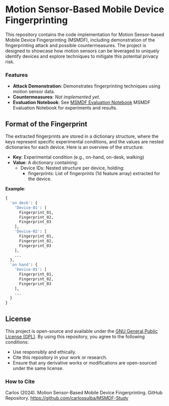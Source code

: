 # Motion Sensor-Based Mobile Device Fingerprinting

This repository contains the code implementation for Motion Sensor-based Mobile Device Fingerprinting (MSMDF), including demonstration of the fingerprinting attack and possible countermeasures. The project is designed to showcase how motion sensors can be leveraged to uniquely identify devices and explore techniques to mitigate this potential privacy risk.

### Features
- **Attack Demonstration**: Demonstrates fingerprinting techniques using motion sensor data.
- **Countermeasures**: *Not implemented yet*.
- **Evaluation Notebook**: See [MSMDF Evaluation Notebook](https://github.com/carlossulba/MSMDF-Study/blob/main/Code/Classes%20and%20Notebooks/MSMDF%20Evaluation%20Notebook.ipynb) MSMDF Evaluation Notebook for experiments and results.

## Format of the Fingerprint
The extracted fingerprints are stored in a dictionary structure, where the keys represent specific experimental conditions, and the values are nested dictionaries for each device. Here is an overview of the structure:

- **Key**: Experimental condition (e.g., on-hand, on-desk, walking)
- **Value**: A dictionary containing:
  - Device IDs: Nested structure per device, holding:
    - fingerprints: List of fingerprints (1d feature array) extracted for the device.

**Example**:
```python
{
  'on desk': {
    'Device-01': [
      Fingerprint_01,
      Fingerprint_02,
      Fingerprint_03
    ],
    'Device-02': [
      Fingerprint_01,
      Fingerprint_02,
      Fingerprint_03
    ],
    ...
  },
  'on hand': {
    'Device-01': [
      Fingerprint_01,
      Fingerprint_02,
      Fingerprint_03
    ],
    ...
  }
}
```

## License
This project is open-source and available under the [GNU General Public License (GPL)](https://www.gnu.org/licenses/gpl-3.0.en.html). By using this repository, you agree to the following conditions:
- Use responsibly and ethically.
- Cite this repository in your work or research.
- Ensure that any derivative works or modifications are open-sourced under the same license.

### How to Cite
Carlos (2024). Motion Sensor-Based Mobile Device Fingerprinting. GitHub Repository.
https://github.com/carlossulba/MSMDF-Study